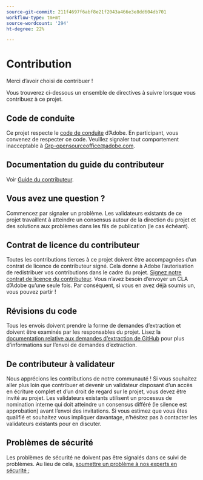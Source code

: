 ```yaml
---
source-git-commit: 211f4697f6abf8e21f2043a466e3e8dd604db701
workflow-type: tm+mt
source-wordcount: '294'
ht-degree: 22%

---
```

# Contribution

Merci d’avoir choisi de contribuer !

Vous trouverez ci-dessous un ensemble de directives à suivre lorsque vous contribuez à ce projet.

## Code de conduite

Ce projet respecte le [code de conduite](code-of-conduct.md) d’Adobe. En participant, vous convenez de respecter ce code. Veuillez signaler tout comportement inacceptable à
[Grp-opensourceoffice@adobe.com](mailto:Grp-opensourceoffice@adobe.com).

## Documentation du guide du contributeur

Voir [Guide du contributeur](https://experienceleague.adobe.com/docs/contributor/contributor-guide/introduction.html).

## Vous avez une question ?

Commencez par signaler un problème. Les validateurs existants de ce projet travaillent à atteindre un consensus autour de la direction du projet et des solutions aux problèmes dans les fils de publication (le cas échéant).

## Contrat de licence du contributeur

Toutes les contributions tierces à ce projet doivent être accompagnées d’un contrat de licence de contributeur signé. Cela donne à Adobe l’autorisation de redistribuer vos contributions dans le cadre du projet. [Signez notre contrat de licence du contributeur](http://opensource.adobe.com/cla.html). Vous n’avez besoin d’envoyer un CLA d’Adobe qu’une seule fois. Par conséquent, si vous en avez déjà soumis un, vous pouvez partir !

## Révisions du code

Tous les envois doivent prendre la forme de demandes d’extraction et doivent être examinés par les responsables du projet. Lisez la [documentation relative aux demandes d’extraction de GitHub](https://help.github.com/articles/about-pull-requests/) pour plus d’informations sur l’envoi de demandes d’extraction.

<!--
Lastly, please follow the [pull request template](PULL_REQUEST_TEMPLATE.md) when
submitting a pull request!
-->

## De contributeur à validateur

Nous apprécions les contributions de notre communauté ! Si vous souhaitez aller plus loin que contribuer et devenir un validateur disposant d’un accès en écriture complet et d’un droit de regard sur le projet, vous devez être invité au projet. Les validateurs existants utilisent un processus de nomination interne qui doit atteindre un consensus différé (le silence est approbation) avant l’envoi des invitations. Si vous estimez que vous êtes qualifié et souhaitez vous impliquer davantage, n’hésitez pas à contacter les validateurs existants pour en discuter.

## Problèmes de sécurité

Les problèmes de sécurité ne doivent pas être signalés dans ce suivi de problèmes. Au lieu de cela, [soumettre un problème à nos experts en sécurité ;](https://helpx.adobe.com/security/alertus.html)

